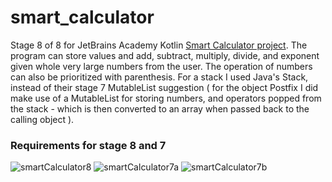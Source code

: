 # smart_calculator
Stage 8 of 8 for JetBrains Academy Kotlin [Smart Calculator project](https://hyperskill.org/projects/88/stages/493/implement). 
The program can store values and add, subtract, multiply, divide, and exponent given whole very large numbers from the user. The operation of numbers can also be prioritized with parenthesis. For a stack I used Java's Stack, instead of their stage 7 MutableList suggestion ( for the object Postfix I did make use of a MutableList for storing numbers, and operators popped from the stack - which is then converted to an array when passed back to the calling object ).
### Requirements for stage 8 and 7
![smartCalculator8](https://user-images.githubusercontent.com/64429863/86519550-bf331300-be09-11ea-95e4-e82b4e4fd0c3.jpg)
![smartCalculator7a](https://user-images.githubusercontent.com/64429863/86500317-3f03a380-bd5e-11ea-8573-de1f4877b662.jpg)
![smartCalculator7b](https://user-images.githubusercontent.com/64429863/86500346-5d699f00-bd5e-11ea-8003-2e4091892e07.jpg)
